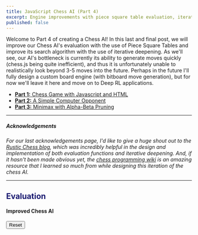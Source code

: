 ```yaml
---
title: JavaScript Chess AI (Part 4)
excerpt: Engine improvements with piece square table evaluation, iterative deepening and aspiration windows.
published: false
---
```


<link rel="stylesheet" href="../assets/chess/css/styles.css">
<link rel="stylesheet" href="../assets/chess/css/chessboard-1.0.0.css">
<script src="../assets/chess/js/jquery-3.4.1.js" charset="utf-8"></script>
<script src="../assets/chess/js/chess.js" charset="utf-8"></script>
<script src="../assets/chess/js/chessboard-1.0.0.js" charset="utf-8"></script>
<script src="../assets/chess/js/helperFunctions.js" charset="utf-8"></script>
<script src="../assets/chess/js/boardFunctions.js" charset="utf-8"></script>
<script src="../assets/chess/js/evaluation.js" charset="utf-8"></script>
<script src="../assets/chess/js/moveOrdering.js" charset="utf-8"></script>
<script src="../assets/chess/js/openingbook.js" charset="utf-8"></script>
<script src="../assets/chess/js/main-part4.js" charset="utf-8"></script>

Welcome to Part 4 of creating a Chess AI! In this last and final post, we will improve our Chess AI's evaluation with the use of Piece Square Tables and improve its search algorithm with the use of iterative deepening. As we'll see, our AI's bottleneck is currently its ability to generate moves quickly (chess.js being quite inefficient), and thus it is unfortunately unable to realistically look beyond 3-5 moves into the future. Perhaps in the future I'll fully design a custom board engine (with bitboard move generation), but for now we'll leave it here and move on to Deep RL applications.

- <a href="/simple-chess-ai-part1"><b>Part 1:</b> Chess Game with Javascript and HTML</a>
- <a href="/simple-chess-ai-part2"><b>Part 2:</b> A Simple Computer Opponent</a>
- <a href="/simple-chess-ai-part3"><b>Part 3:</b> Minimax with Alpha-Beta Pruning</a>

<hr>

##### Acknowledgements

*For our last acknowledgements page, I'd like to give a huge shout out to the <a href="https://rustic-chess.org/" target="_blank">Rustic Chess blog</a>, which was incredibly helpful in the design and implementation of both evaluation functions and iterative deepening. And, if it hasn't been made obvious yet, the <a href="https://www.chessprogramming.org/Main_Page" target="_blank">chess programming wiki</a> is an amazing resource that I learned so much from while designing this iteration of the chess AI.*

<hr>

<h2 style="color: MidnightBlue">Evaluation</h2>



<div class="centerer">
  <h4>Improved Chess AI</h4>
  <div id="board" style="width: 400px"></div>
  <label id="chessStatus" class="chessStatus"></label>
  <button id="resetBoard" class="chessReset">Reset</button>
</div>
